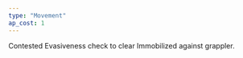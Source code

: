 ```yaml
---
type: "Movement"
ap_cost: 1
---
```


Contested Evasiveness check to clear Immobilized against grappler. 